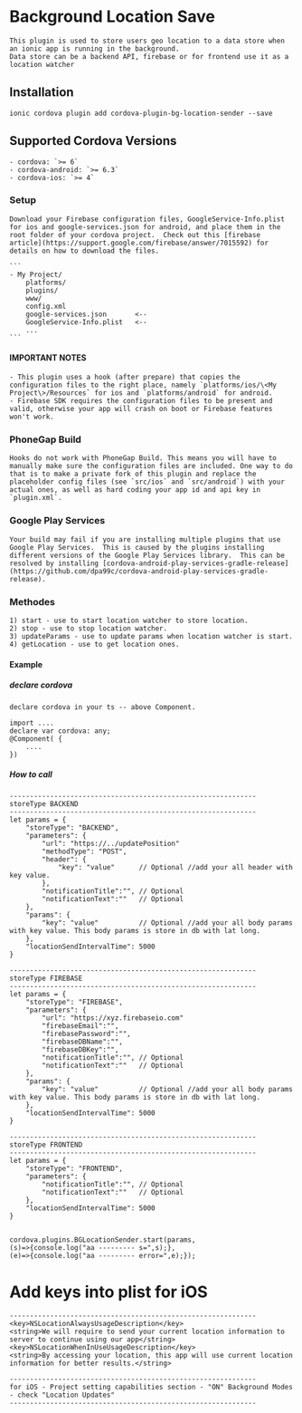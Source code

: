 # Background Location Save
	
	This plugin is used to store users geo location to a data store when an ionic app is running in the background.
	Data store can be a backend API, firebase or for frontend use it as a location watcher
	
## Installation

	ionic cordova plugin add cordova-plugin-bg-location-sender --save
	
## Supported Cordova Versions
	- cordova: `>= 6`
	- cordova-android: `>= 6.3`
	- cordova-ios: `>= 4`
	
### Setup
	Download your Firebase configuration files, GoogleService-Info.plist for ios and google-services.json for android, and place them in the root folder of your cordova project.  Check out this [firebase article](https://support.google.com/firebase/answer/7015592) for details on how to download the files.

	```
	- My Project/
		platforms/
		plugins/
		www/
		config.xml
		google-services.json       <--
		GoogleService-Info.plist   <--
		...
	```

#### IMPORTANT NOTES
	- This plugin uses a hook (after prepare) that copies the configuration files to the right place, namely `platforms/ios/\<My Project\>/Resources` for ios and `platforms/android` for android.
	- Firebase SDK requires the configuration files to be present and valid, otherwise your app will crash on boot or Firebase features won't work.

### PhoneGap Build
	Hooks do not work with PhoneGap Build. This means you will have to manually make sure the configuration files are included. One way to do that is to make a private fork of this plugin and replace the placeholder config files (see `src/ios` and `src/android`) with your actual ones, as well as hard coding your app id and api key in `plugin.xml`.

### Google Play Services
	Your build may fail if you are installing multiple plugins that use Google Play Services.  This is caused by the plugins installing different versions of the Google Play Services library.  This can be resolved by installing [cordova-android-play-services-gradle-release](https://github.com/dpa99c/cordova-android-play-services-gradle-release).

### Methodes
	1) start - use to start location watcher to store location.
	2) stop - use to stop location watcher.
	3) updateParams - use to update params when location watcher is start.
	4) getLocation - use to get location ones.

#### Example
	
##### declare cordova
	declare cordova in your ts -- above Component.
	
	import .... 
	declare var cordova: any;
	@Component( {
		....
	})
	
##### How to call

	-------------------------------------------------------------
	storeType BACKEND
	-------------------------------------------------------------
	let params = {
		"storeType": "BACKEND",
		"parameters": {
			"url": "https://../updatePosition"
			"methodType": "POST",
			"header": {
				"key": "value" 		// Optional //add your all header with key value.
			},
			"notificationTitle":"", // Optional
			"notificationText":""   // Optional
		},
        "params": {
            "key": "value" 			// Optional //add your all body params with key value. This body params is store in db with lat long.
        },
        "locationSendIntervalTime": 5000
    }

	-------------------------------------------------------------
	storeType FIREBASE
	-------------------------------------------------------------
	let params = {
		"storeType": "FIREBASE",
		"parameters": {
			"url": "https://xyz.firebaseio.com"
			"firebaseEmail":"",
			"firebasePassword":"",
			"firebaseDBName":"",
			"firebaseDBKey":"",
			"notificationTitle":"", // Optional
			"notificationText":"" 	// Optional
		},
        "params": {
            "key": "value"  		// Optional //add your all body params with key value. This body params is store in db with lat long.
        },
        "locationSendIntervalTime": 5000
    }
   
    -------------------------------------------------------------
	storeType FRONTEND
	-------------------------------------------------------------
	let params = {
		"storeType": "FRONTEND",
		"parameters": {
			"notificationTitle":"", // Optional
			"notificationText":""   // Optional
		},
        "locationSendIntervalTime": 5000
    }
	
	
	cordova.plugins.BGLocationSender.start(params,
	(s)=>{console.log("aa --------- s=",s);},
	(e)=>{console.log("aa --------- error=",e);});
	
	
# Add keys into plist for iOS

	-------------------------------------------------------------
	<key>NSLocationAlwaysUsageDescription</key>
	<string>We will require to send your current location information to server to continue using our app</string>
	<key>NSLocationWhenInUseUsageDescription</key>
	<string>By accessing your location, this app will use current location information for better results.</string>

	-------------------------------------------------------------
	for iOS - Project setting capabilities section - "ON" Background Modes - check "Location Updates"
	-------------------------------------------------------------